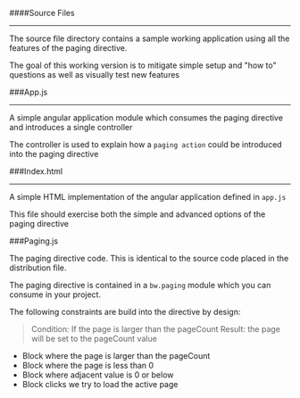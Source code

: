 ####Source Files

---

The source file directory contains a sample working application using all the features of the paging directive.

The goal of this working version is to mitigate simple setup and "how to" questions as well as visually test new features


###App.js

--- 

A simple angular application module which consumes the paging directive and introduces a single controller 

The controller is used to explain how a `paging action` could be introduced into the paging directive



###Index.html

---

A simple HTML implementation of the angular application defined in `app.js`

This file should exercise both the simple and advanced options of the paging directive


###Paging.js

The paging directive code.  This is identical to the source code placed in the distribution file.

The paging directive is contained in a `bw.paging` module which you can consume in your project.

The following constraints are build into the directive by design:

> Condition: If the page is larger than the pageCount
> Result: the page will be set to the pageCount value

- Block where the page is larger than the pageCount
- Block where the page is less than 0
- Block where adjacent value is 0 or below
- Block clicks we try to load the active page
